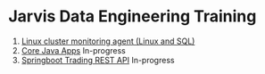 # Jarvis Data Engineering Training
1. [Linux cluster monitoring agent (Linux and SQL)](./linux_sql/README.md)
2. [Core Java Apps](./core_java/README.md) In-progress
3. [Springboot Trading REST API](./springboot/README.md) In-progress
